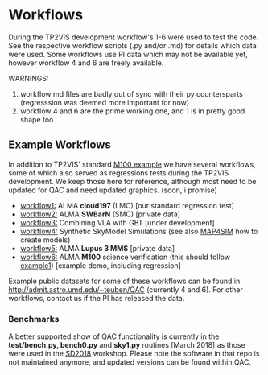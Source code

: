 # Workflows

During the TP2VIS development workflow's 1-6 were used to test the code.
See the respective workflow scripts (.py and/or .md) for details which
data were used.  Some workflows use PI data which may not be available
yet, however workflow 4 and 6 are freely available.

WARNINGS:
 1)  workflow md files are badly out of sync with their py countersparts
     (regresssion was deemed more important for now)
 2)  workflow 4 and 6 are the prime working one, and 1 is in pretty good 
     shape too



## Example Workflows

In addition to TP2VIS' standard 
[M100 example](https://github.com/tp2vis/distribute/blob/master/example1.md)
we have several workflows, some of which also served as regressions tests during the TP2VIS development. We keep those
here for reference, although most need to be updated for QAC and need updated graphics. (soon, i promise)

* [workflow1:](workflows/workflow1.md) ALMA **cloud197** (LMC)  [our standard regression test]
* [workflow2:](workflows/workflow2.md) ALMA **SWBarN** (SMC)  [private data]
* [workflow3:](workflows/workflow3.md) Combining VLA with GBT [under development]
* [workflow4:](workflows/workflow4.md) Synthetic SkyModel Simulations (see also [MAP4SIM](map4sim.md) how to create models) 
* [workflow5:](workflows/workflow5.md) ALMA **Lupus 3 MMS** [private data]
* [workflow6:](workflows/workflow6.md) ALMA **M100** science verification (this should follow [example1](example1.md)) [example demo, including regression]

Example public datasets for some of these workflows can be found in http://admit.astro.umd.edu/~teuben/QAC (currently 4 and 6). For
other workflows, contact us if the PI has released the data.

### Benchmarks

A better supported show of QAC functionality is currently in the **test/bench.py, bench0.py** and **sky1.py** routines [March 2018] as those were used in the
[SD2018](https://github.com/teuben/sd2018) workshop. Please note the software in that repo is not maintained anymore, and updated versions can be found
within QAC.
